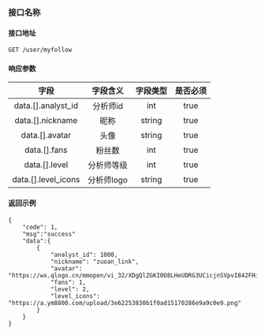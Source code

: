 ### 接口名称

#### 接口地址

``
GET /user/myfollow
``


#### 响应参数

| 字段 | 字段含义 | 字段类型 | 是否必须 |
|:----:|:----:|:----:|:----:|
| data.[].analyst_id| 分析师id | int | true |
| data.[].nickname| 昵称 | string | true |
| data.[].avatar| 头像 | string | true |
| data.[].fans| 粉丝数 | int | true |
| data.[].level| 分析师等级 | int | true |
| data.[].level_icons| 分析师logo | string | true |

#### 返回示例
````
{
    "code": 1,
    "msg":"success"
    "data":{
        {
            "analyst_id": 1000,
            "nickname": "zuoan_link",
            "avatar": "https://wx.qlogo.cn/mmopen/vi_32/XDgQlZGKI0O8LHeUDRG3UCicjnSVpvI842FHibZa1baWSfB9AbgiaduaY2oawml1YsF7hE91jcOoDqHOrYMFBmXEQ/132",
            "fans": 1,
            "level": 2,
            "level_icons": "https://a.ym8800.com/upload/3e62253830b1f0ad15170286e9a9c0e9.png"
        }
    }
}
````
